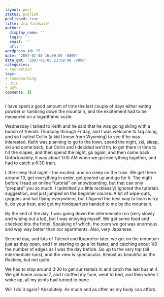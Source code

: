 ```yaml
---
layout: post
status: publish
published: true
title: 上山 Yardsale!
author:
  display_name: ''
  login: ''
  email: ''
  url: ''
wordpress_id: 75
date: '2007-01-05 16:09:00 -0800'
date_gmt: '2007-01-05 23:09:00 -0800'
categories:
- recreation
tags:
- snowboarding
- 上山
- 山形
comments: []
---
```

I have spent a good amount of time the last couple of days either eating powder or tumbling down the mountain, and the excitement had to be measured on a logarithmic scale.

Wednesday I talked to Keith and he said that he was going skiing with a bunch of friends Thursday through Friday, and I was welcome to tag along, and so I called Collin (a kid I know from Wyoming) to see if he was interested. Keith was planning to go to the town, spend the night, ski, sleep, ski and come back, but Collin and I decided we'd try to get there in time to hit the slopes, and then spend the night, go again, and then come back. Unfortunately, it was about 1:00 AM when we got everything together, and had to catch a 6:30 train.

Little sleep that night - too excited, and no sleep on the train. We get there around 10, get everything in order, get geared up and go for it. The night before I read an online "tutorial" on snowboarding, but that can only "prepare" you so much. I (admittedly a little recklessly) ignored the tutorials suggestion, and just jumped on the beginner course. A lot of wipe-outs, goggles and hat flying everywhere, but I figured the best way to learn is try it, do your best, and get my hindquarters handed to me by the mountain.

By the end of the day, I was going down the intermediate run (very slowly and wiping out a lot), but I was enjoying myself. We got some food and checked into the hotel. Speaking of which, the room we got was enormous and way way better than our apartments. Also, very Japanese.

Second day, and lots of Tylenol and Ibuprofen later, we get on the mountain just as they open, and I'm starting to go a lot faster, and catching about 1/8 the number of edges as I was the day before. Go up to the very top (all intermediate runs), and the view is spectacular. Almost as beautiful as the Rockies, but not quite.

We had to stop around 3:30 to get our rentals in and catch the last bus at 4. We get home around 7, and I stuffed my face, went to bed, and then when I woke up, all my joints had turned to bone.

Will I do it again? Absolutely. As much and as often as my body can afford.
